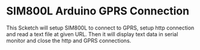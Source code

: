 # SIM800L Arduino GPRS Connection

This Scketch will setup SIM800L to connect to GPRS, setup http connection and read a text file at given URL.
Then it will display text data in serial monitor and close the http and GPRS connections.
